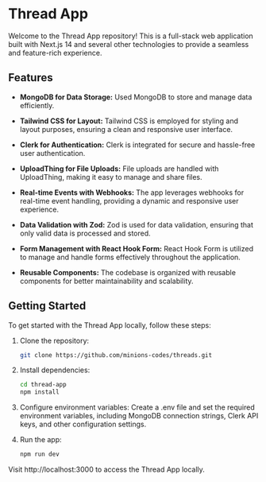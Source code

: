 # Thread App

Welcome to the Thread App repository! This is a full-stack web application built with Next.js 14 and several other technologies to provide a seamless and feature-rich experience.

## Features

- **MongoDB for Data Storage:** Used MongoDB to store and manage data efficiently.

- **Tailwind CSS for Layout:** Tailwind CSS is employed for styling and layout purposes, ensuring a clean and responsive user interface.

- **Clerk for Authentication:** Clerk is integrated for secure and hassle-free user authentication.

- **UploadThing for File Uploads:** File uploads are handled with UploadThing, making it easy to manage and share files.

- **Real-time Events with Webhooks:** The app leverages webhooks for real-time event handling, providing a dynamic and responsive user experience.

- **Data Validation with Zod:** Zod is used for data validation, ensuring that only valid data is processed and stored.

- **Form Management with React Hook Form:** React Hook Form is utilized to manage and handle forms effectively throughout the application.

- **Reusable Components:** The codebase is organized with reusable components for better maintainability and scalability.

## Getting Started

To get started with the Thread App locally, follow these steps:

1. Clone the repository:
   ```bash
   git clone https://github.com/minions-codes/threads.git

2. Install dependencies: 
   ```bash
   cd thread-app
   npm install

3. Configure environment variables:
Create a .env file and set the required environment variables, including MongoDB connection strings, Clerk API keys, and other configuration settings.

4. Run the app:
   ```bash
   npm run dev

Visit http://localhost:3000 to access the Thread App locally.
